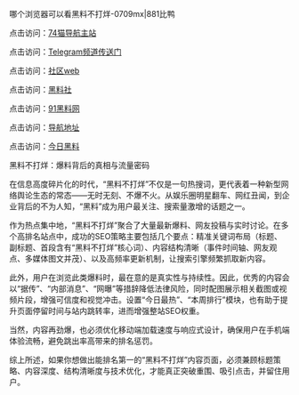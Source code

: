 哪个浏览器可以看黑料不打烊-0709mx|881比鸭

点击访问：<a href="https://74mao.com/">74猫导航主站</a>

点击访问：<a href="https://74mao.com/">Telegram频道传送门</a>

点击访问：<a href="https://heiliao5s28gk.pages.dev ">社区web</a>

点击访问：<a href="https://heiliaoxrq8i9.pages.dev">黑料社</a>

点击访问：<a href="https://heiliao9wsbg3.pages.dev ">91黑料网</a>

点击访问：<a href="https://heiliaoryrhyu.pages.dev">导航地址</a>

点击访问：<a href="https://heiliaox6jgh3.pages.dev">今日黑料</a>

黑料不打烊：爆料背后的真相与流量密码

在信息高度碎片化的时代，“黑料不打烊”不仅是一句热搜词，更代表着一种新型网络舆论生态的常态——无时无刻、不爆不火。从娱乐圈明星翻车、网红丑闻，到企业背后的不为人知，“黑料”成为用户最关注、搜索量激增的话题之一。

作为热点集中地，“黑料不打烊”聚合了大量最新爆料、网友投稿与实时讨论。在多个高排名站点中，成功的SEO策略主要包括几个要点：精准关键词布局（标题、副标题、首段含有“黑料不打烊”核心词）、内容结构清晰（事件时间轴、网友观点、多媒体图文并茂）、以及高频率更新机制，让搜索引擎频繁抓取新内容。

此外，用户在浏览此类爆料时，最在意的是真实性与持续性。因此，优秀的内容会以“据传”、“内部消息”、“网曝”等措辞降低法律风险，同时配图展示相关截图或视频片段，增强可信度和视觉冲击。设置“今日最热”、“本周排行”模块，也有助于提升页面停留时间与站内跳转率，进而增强整站SEO权重。

当然，内容再劲爆，也必须优化移动端加载速度与响应式设计，确保用户在手机端体验流畅，避免跳出率高带来的排名惩罚。

综上所述，如果你想做出能排名第一的“黑料不打烊”内容页面，必须兼顾标题策略、内容深度、结构清晰度与技术优化，才能真正突破重围、吸引点击，并留住用户。
